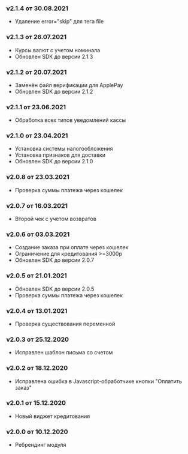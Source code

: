 ### v2.1.4 от 30.08.2021
* Удаление error="skip" для тега file

### v2.1.3 от 26.07.2021
* Курсы валют с учетом номинала
* Обновлен SDK до версии 2.1.3

### v2.1.2 от 20.07.2021
* Заменён файл верификации для ApplePay
* Обновлен SDK до версии 2.1.2

### v2.1.1 от 23.06.2021
* Обработка всех типов уведомлений кассы

### v2.1.0 от 23.04.2021
* Установка системы налогообложения
* Установка признаков для доставки
* Обновлен SDK до версии 2.1.0

### v2.0.8 от 23.03.2021
* Проверка суммы платежа через кошелек

### v2.0.7 от 16.03.2021
* Второй чек с учетом возвратов

### v2.0.6 от 03.03.2021
* Создание заказа при оплате через кошелек
* Ограничение для кредитования >=3000р
* Обновлен SDK до версии 2.0.7

### v2.0.5 от 21.01.2021
* Обновлен SDK до версии 2.0.5
* Проверка суммы платежа через кошелек

### v2.0.4 от 13.01.2021
* Проверка существования переменной

### v2.0.3 от 25.12.2020
* Исправлен шаблон письма со счетом

### v2.0.2 от 18.12.2020
* Исправлена ошибка в Javascript-обработчике кнопки "Оплатить заказ"

### v2.0.1 от 15.12.2020
* Новый виджет кредитования

### v2.0.0 от 10.12.2020
* Ребрендинг модуля
